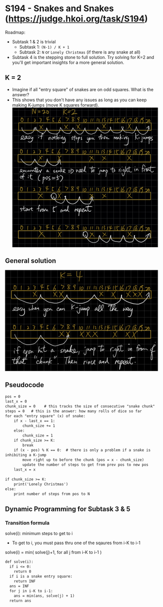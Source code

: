 # S194 - Snakes and Snakes (https://judge.hkoi.org/task/S194)
Roadmap:
- Subtask 1 & 2 is trivial
    - Subtask 1: `(N-1) / K + 1`
    - Subtask 2: `N` or `Lonely Christmas` (if there is any snake at all)
- Subtask 4 is the stepping stone to full solution. Try solving for K=2 and you'll get important insights for a more general solution.

## K = 2
- Imagine if all "entry square" of snakes are on odd squares. What is the answer?
- This shows that you don't have any issues as long as you can keep making K-jumps (move K squares forward).
![K=2](s194_1.jpeg)

## General solution
![K=4](s194_2.jpeg)

## Pseudocode
```
pos = 0
last_x = 0
chunk_size = 0    # this tracks the size of consecutive "snake chunk"
steps = 0   # this is the answer: how many rolls of dice so far
for each "entry square" (x) of snake:
    if x - last_x == 1:
        chunk_size += 1
    else:
        chunk_size = 1
    if chunk_size >= K:
        break
    if (x - pos) % K == 0:  # there is only a problem if a snake is inhibiting a K-jump
        move right up to before the chunk (pos = x - chunk_size)
        update the number of steps to get from prev pos to new pos
    last_x = x

if chunk_size >= K:
    print('Lonely Christmas')
else:
    print number of steps from pos to N
```

## Dynamic Programming for Subtask 3 & 5
### Transition formula
solve(i): minimum steps to get to i
- To get to i, you must pass thru one of the sqaures from i-K to i-1

solve(i) = min( solve(j)+1, for all j from i-K to i-1 )
```
def solve(i):
  if i <= 0:
    return 0
  if i is a snake entry square:
    return INF
  ans = INF
  for j in i-K to i-1:
    ans = min(ans, solve(j) + 1)
  return ans
```
